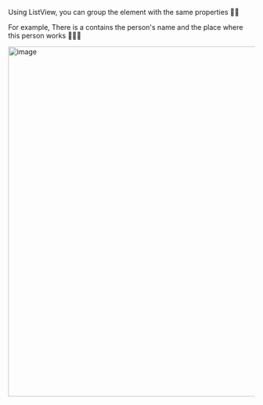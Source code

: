 Using ListView, you can group the element with the same properties 🤹🏻

For example, There is a contains the person's name and the place where this person works 👨🏻‍💼

<img width="945" height="715" alt="image" src="https://github.com/user-attachments/assets/98cf329e-6327-4a19-a527-73bc69dc9346" />
